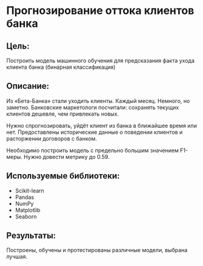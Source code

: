 # Прогнозирование оттока клиентов банка

## Цель:

Построить модель машинного обучения для предсказания факта ухода клиента банка (бинарная классификация)

## Описание:

Из «Бета-Банка» стали уходить клиенты. Каждый месяц. Немного, но заметно. Банковские маркетологи посчитали: сохранять текущих клиентов дешевле, чем привлекать новых.

Нужно спрогнозировать, уйдёт клиент из банка в ближайшее время или нет. Предоставлены исторические данные о поведении клиентов и расторжении договоров с банком. 

Необходимо построить модель с предельно большим значением F1-меры. Нужно довести метрику до 0.59.

## Используемые библиотеки:

- Scikit-learn
- Pandas
- NumPy
- Matplotlib
- Seaborn

## Результаты:

Построены, обучены и протестированы различные модели, выбрана лучшая.

